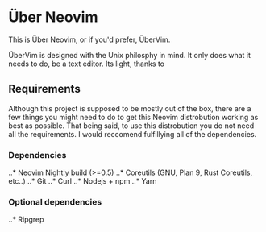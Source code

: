 # Über Neovim

This is Über Neovim, or if you'd prefer, ÜberVim.

ÜberVim is designed with the Unix philosphy in mind. It only does what it 
needs to do, be a text editor. Its light, thanks to 

## Requirements 
Although this project is supposed to be mostly out of the box, there 
are a few things you might need to do to get this Neovim distrobution
working as best as possible. That being said, to use this distrobution
you do not need all the requirements. I would reccomend fulfillying all
of the dependencies. 

### Dependencies
..* Neovim Nightly build (>=0.5)
..* Coreutils (GNU, Plan 9, Rust Coreutils, etc..)
..* Git
..* Curl
..* Nodejs + npm
..* Yarn

### Optional dependencies
..* Ripgrep




